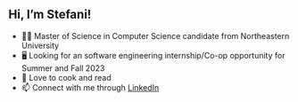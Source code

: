 ## Hi, I’m Stefani!
- 👩‍🎓 Master of Science in Computer Science candidate from Northeastern University
- 🖥 Looking for an software engineering internship/Co-op opportunity for Summer and Fall 2023
- 🎉 Love to cook and read
- 📫 Connect with me through [LinkedIn](https://www.linkedin.com/in/stefanisindarto/)
